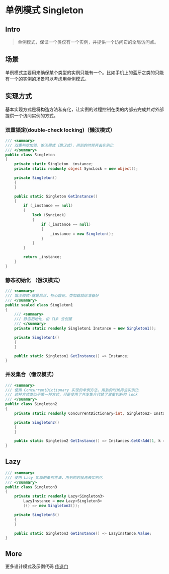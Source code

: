 # 单例模式 Singleton

## Intro

> 单例模式，保证一个类仅有一个实例，并提供一个访问它的全局访问点。

## 场景

单例模式主要用来确保某个类型的实例只能有一个。比如手机上的蓝牙之类的只能有一个的实例的场景可以考虑用单例模式。

## 实现方式

基本实现方式是将构造方法私有化，让实例的过程控制在类的内部去完成并对外部提供一个访问实例的方式。

### 双重锁定(double-check locking)（懒汉模式）

``` csharp
/// <summary>
/// 双重判空加锁，饱汉模式（懒汉式），用到的时候再去实例化
/// </summary>
public class Singleton
{
    private static Singleton _instance;
    private static readonly object SyncLock = new object();

    private Singleton()
    {
    }

    public static Singleton GetInstance()
    {
        if (_instance == null)
        {
            lock (SyncLock)
            {
                if (_instance == null)
                {
                    _instance = new Singleton();
                }
            }
        }

        return _instance;
    }
}
```

### 静态初始化 （饿汉模式）

``` csharp
/// <summary>
/// 饿汉模式-就是屌丝，担心饿死。类加载就给准备好
/// </summary>
public sealed class Singleton1
{
    /// <summary>
    /// 静态初始化，由 CLR 去创建
    /// </summary>
    private static readonly Singleton1 Instance = new Singleton1();

    private Singleton1()
    {
    }

    public static Singleton1 GetInstance() => Instance;
}
```

### 并发集合（懒汉模式）

``` csharp
/// <summary>
/// 使用 ConcurrentDictionary 实现的单例方法，用到的时候再去实例化
/// 这种方式类似于第一种方式，只是使用了并发集合代替了双重判断和 lock
/// </summary>
public class Singleton2
{
    private static readonly ConcurrentDictionary<int, Singleton2> Instances = new ConcurrentDictionary<int, Singleton2>();

    private Singleton2()
    {
    }

    public static Singleton2 GetInstance() => Instances.GetOrAdd(1, k => new Singleton2());
}
```

## Lazy

``` csharp
/// <summary>
/// 使用 Lazy 实现的单例方法，用到的时候再去实例化
/// </summary>
public class Singleton3
{
    private static readonly Lazy<Singleton3>
        LazyInstance = new Lazy<Singleton3>
        (() => new Singleton3());

    private Singleton3()
    {
    }

    public static Singleton3 GetInstance() => LazyInstance.Value;
}
```

## More

更多设计模式及示例代码 [传送门](https://github.com/WeihanLi/DesignPatterns)

